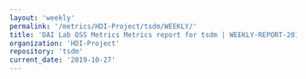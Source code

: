 ```yaml
---
layout: 'weekly'
permalink: '/metrics/HDI-Project/tsdm/WEEKLY/'
title: 'DAI Lab OSS Metrics Metrics report for tsdm | WEEKLY-REPORT-2019-10-27'
organization: 'HDI-Project'
repository: 'tsdm'
current_date: '2019-10-27'
---
```

